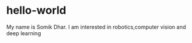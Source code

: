 # hello-world

My name is Somik Dhar. I am interested in robotics,computer vision and deep learning
